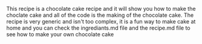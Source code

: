 This recipe is a chocolate cake recipe and it will show you how to make the choclate cake and all of the code is the making of the chocolate cake. The recipe is very generic and isn't too complex, it is a fun way to make cake at home and you can check the ingrediants.md file and the recipe.md file to see how to make your own chocolate cake
